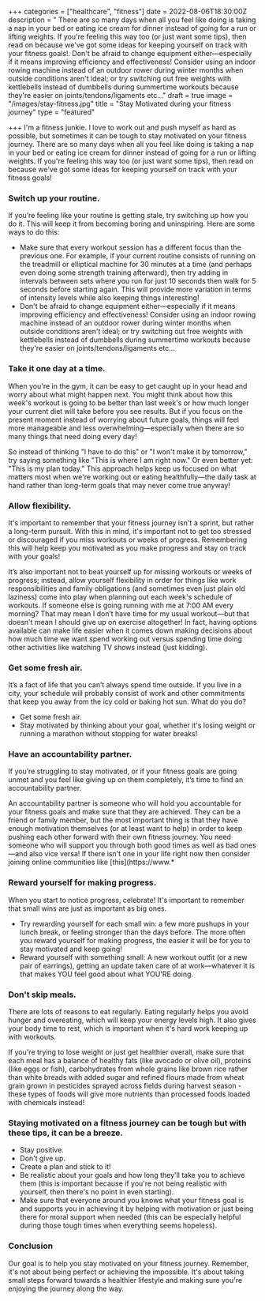 +++
categories = ["healthcare", "fitness"]
date = 2022-08-06T18:30:00Z
description = " There are so many days when all you feel like doing is taking a nap in your bed or eating ice cream for dinner instead of going for a run or lifting weights. If you're feeling this way too (or just want some tips), then read on because we've got some ideas for keeping yourself on track with your fitness goals!. Don't be afraid to change equipment either—especially if it means improving efficiency and effectiveness! Consider using an indoor rowing machine instead of an outdoor rower during winter months when outside conditions aren't ideal; or try switching out free weights with kettlebells instead of dumbbells during summertime workouts because they're easier on joints/tendons/ligaments etc..."
draft = true
image = "/images/stay-fitness.jpg"
title = "Stay Motivated during your fitness journey"
type = "featured"

+++
I'm a fitness junkie. I love to work out and push myself as hard as possible, but sometimes it can be tough to stay motivated on your fitness journey. There are so many days when all you feel like doing is taking a nap in your bed or eating ice cream for dinner instead of going for a run or lifting weights. If you're feeling this way too (or just want some tips), then read on because we've got some ideas for keeping yourself on track with your fitness goals!

### Switch up your routine.

If you’re feeling like your routine is getting stale, try switching up how you do it. This will keep it from becoming boring and uninspiring. Here are some ways to do this:

* Make sure that every workout session has a different focus than the previous one. For example, if your current routine consists of running on the treadmill or elliptical machine for 30 minutes at a time (and perhaps even doing some strength training afterward), then try adding in intervals between sets where you run for just 10 seconds then walk for 5 seconds before starting again. This will provide more variation in terms of intensity levels while also keeping things interesting!
* Don't be afraid to change equipment either—especially if it means improving efficiency and effectiveness! Consider using an indoor rowing machine instead of an outdoor rower during winter months when outside conditions aren't ideal; or try switching out free weights with kettlebells instead of dumbbells during summertime workouts because they're easier on joints/tendons/ligaments etc...

### Take it one day at a time.

When you're in the gym, it can be easy to get caught up in your head and worry about what might happen next. You might think about how this week's workout is going to be better than last week's or how much longer your current diet will take before you see results. But if you focus on the present moment instead of worrying about future goals, things will feel more manageable and less overwhelming—especially when there are so many things that need doing every day!

So instead of thinking "I have to do this" or "I won't make it by tomorrow," try saying something like "This is where I am right now." Or even better yet: "This is my plan today." This approach helps keep us focused on what matters most when we're working out or eating healthfully—the daily task at hand rather than long-term goals that may never come true anyway!

### Allow flexibility.

It's important to remember that your fitness journey isn't a sprint, but rather a long-term pursuit. With this in mind, it's important not to get too stressed or discouraged if you miss workouts or weeks of progress. Remembering this will help keep you motivated as you make progress and stay on track with your goals!

It’s also important not to beat yourself up for missing workouts or weeks of progress; instead, allow yourself flexibility in order for things like work responsibilities and family obligations (and sometimes even just plain old laziness) come into play when planning out each week's schedule of workouts. If someone else is going running with me at 7:00 AM every morning? That may mean I don’t have time for my usual workout—but that doesn't mean I should give up on exercise altogether! In fact, having options available can make life easier when it comes down making decisions about how much time we want spend working out versus spending time doing other activities like watching TV shows instead (just kidding).

### Get some fresh air.

It’s a fact of life that you can’t always spend time outside. If you live in a city, your schedule will probably consist of work and other commitments that keep you away from the icy cold or baking hot sun. What do you do?

* Get some fresh air.
* Stay motivated by thinking about your goal, whether it's losing weight or running a marathon without stopping for water breaks!

### Have an accountability partner.

If you’re struggling to stay motivated, or if your fitness goals are going unmet and you feel like giving up on them completely, it’s time to find an accountability partner.

An accountability partner is someone who will hold you accountable for your fitness goals and make sure that they are achieved. They can be a friend or family member, but the most important thing is that they have enough motivation themselves (or at least want to help) in order to keep pushing each other forward with their own fitness journey. You need someone who will support you through both good times as well as bad ones—and also vice versa! If there isn't one in your life right now then consider joining online communities like \[this\](https://www.*

### Reward yourself for making progress.

When you start to notice progress, celebrate! It's important to remember that small wins are just as important as big ones.

* Try rewarding yourself for each small win: a few more pushups in your lunch break, or feeling stronger than the days before. The more often you reward yourself for making progress, the easier it will be for you to stay motivated and keep going!
* Reward yourself with something small: A new workout outfit (or a new pair of earrings), getting an update taken care of at work—whatever it is that makes YOU feel good about what YOU'RE doing.

### Don't skip meals.

There are lots of reasons to eat regularly. Eating regularly helps you avoid hunger and overeating, which will keep your energy levels high. It also gives your body time to rest, which is important when it's hard work keeping up with workouts.

If you're trying to lose weight or just get healthier overall, make sure that each meal has a balance of healthy fats (like avocado or olive oil), proteins (like eggs or fish), carbohydrates from whole grains like brown rice rather than white breads with added sugar and refined flours made from wheat grain grown in pesticides sprayed across fields during harvest season - these types of foods will give more nutrients than processed foods loaded with chemicals instead!

### Staying motivated on a fitness journey can be tough but with these tips, it can be a breeze.

* Stay positive.
* Don't give up.
* Create a plan and stick to it!
* Be realistic about your goals and how long they'll take you to achieve them (this is important because if you're not being realistic with yourself, then there's no point in even starting).
* Make sure that everyone around you knows what your fitness goal is and supports you in achieving it by helping with motivation or just being there for moral support when needed (this can be especially helpful during those tough times when everything seems hopeless).

### Conclusion

Our goal is to help you stay motivated on your fitness journey. Remember, it's not about being perfect or achieving the impossible. It's about taking small steps forward towards a healthier lifestyle and making sure you're enjoying the journey along the way.